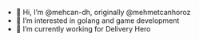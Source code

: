 - 👋 Hi, I’m @mehcan-dh, originally @mehmetcanhoroz
- 👀 I’m interested in golang and game development
- 🏢 I’m currently working for Delivery Hero

<!---
mehcan-dh/mehcan-dh is a ✨ special ✨ repository because its `README.md` (this file) appears on your GitHub profile.
You can click the Preview link to take a look at your changes.
--->
